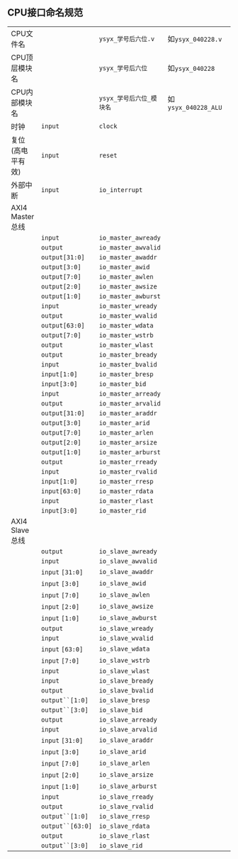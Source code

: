 
## CPU接口命名规范

| | | | | | |
| --- | --- | --- | --- | --- | --- |
| CPU文件名 ||`ysyx_学号后六位.v`|如`ysyx_040228.v`|
| CPU顶层模块名 ||`ysyx_学号后六位`|如`ysyx_040228`|
| CPU内部模块名 ||`ysyx_学号后六位_模块名`|如`ysyx_040228_ALU`|
| 时钟 |`input`|`clock`|
| 复位(高电平有效)|`input`|`reset`|
| 外部中断|`input`|`io_interrupt`|
| AXI4 Master总线|||
|| `input`        | `io_master_awready` |
|| `output`       | `io_master_awvalid` |
|| `output[31:0]` | `io_master_awaddr`  |
|| `output[3:0]`  | `io_master_awid`    |
|| `output[7:0]`  | `io_master_awlen`   |
|| `output[2:0]`  | `io_master_awsize`  |
|| `output[1:0]`  | `io_master_awburst` |
|| `input`        | `io_master_wready`  |
|| `output`       | `io_master_wvalid`  |
|| `output[63:0]` | `io_master_wdata`   |
|| `output[7:0]`  | `io_master_wstrb`   |
|| `output`       | `io_master_wlast`   |
|| `output`       | `io_master_bready`  |
|| `input`        | `io_master_bvalid`  |
|| `input[1:0]`   | `io_master_bresp`   |
|| `input[3:0]`   | `io_master_bid`     |
|| `input`        | `io_master_arready` |
|| `output`       | `io_master_arvalid` |
|| `output[31:0]` | `io_master_araddr`  |
|| `output[3:0]`  | `io_master_arid`    |
|| `output[7:0]`  | `io_master_arlen`   |
|| `output[2:0]`  | `io_master_arsize`  |
|| `output[1:0]`  | `io_master_arburst` |
|| `output`       | `io_master_rready`  |
|| `input`        | `io_master_rvalid`  |
|| `input[1:0]`   | `io_master_rresp`   |
|| `input[63:0]`  | `io_master_rdata`   |
|| `input`        | `io_master_rlast`   |
|| `input[3:0]`   | `io_master_rid`     |
| AXI4 Slave总线 |||
|| `output`         | `io_slave_awready` |
|| `input`          | `io_slave_awvalid` |
|| `input` `[31:0]` | `io_slave_awaddr`  |
|| `input` `[3:0]`  | `io_slave_awid`    |
|| `input` `[7:0]`  | `io_slave_awlen`   |
|| `input` `[2:0]`  | `io_slave_awsize`  |
|| `input` `[1:0]`  | `io_slave_awburst` |
|| `output`         | `io_slave_wready`  |
|| `input`          | `io_slave_wvalid`  |
|| `input` `[63:0]` | `io_slave_wdata`   |
|| `input` `[7:0]`  | `io_slave_wstrb`   |
|| `input`          | `io_slave_wlast`   |
|| `input`          | `io_slave_bready`  |
|| `output`         | `io_slave_bvalid`  |
|| `output``[1:0]`  | `io_slave_bresp`   |
|| `output``[3:0]`  | `io_slave_bid`     |
|| `output`         | `io_slave_arready` |
|| `input`          | `io_slave_arvalid` |
|| `input` `[31:0]` | `io_slave_araddr`  |
|| `input` `[3:0]`  | `io_slave_arid`    |
|| `input` `[7:0]`  | `io_slave_arlen`   |
|| `input` `[2:0]`  | `io_slave_arsize`  |
|| `input` `[1:0]`  | `io_slave_arburst` |
|| `input`          | `io_slave_rready`  |
|| `output`         | `io_slave_rvalid`  |
|| `output``[1:0]`  | `io_slave_rresp`   |
|| `output``[63:0]` | `io_slave_rdata`   |
|| `output`         | `io_slave_rlast`   |
|| `output``[3:0]`  | `io_slave_rid`     |